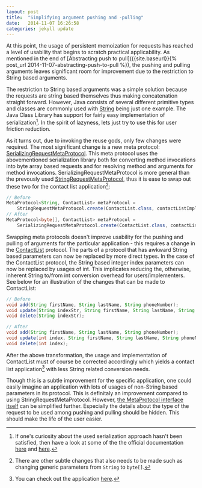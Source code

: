 ```yaml
---
layout: post
title:  "Simplifying argument pushing and -pulling"
date:   2014-11-07 16:26:58
categories: jekyll update
---
```


At this point, the usage of persistent memoization for requests has reached a level of usability that begins to scratch practical applicability. As mentioned in the end of [Abstracting push to pull]({{site.baseurl}}{% post_url 2014-11-07-abstracting-push-to-pull %}), the pushing and pulling arguments leaves significant room for improvement due to the restriction to String based arguments.

The restriction to String based arguments was a simple solution because the requests are string based themselves thus making concatenation straight forward. However, Java consists of several different primitive types and classes are commonly used with [String](https://docs.oracle.com/javase/8/docs/api/java/lang/String.html) being just one example. The Java Class Library has support for fairly easy implementation of serialization[^1]. In the spirit of lazyness, lets just try to use this for user friction reduction.

As it turns out, due to invoking the reuse gods, only few changes were required. The most significant change is a new meta protocol: [SerializingRequestMetaProtocol](https://github.com/jakobehmsen/permoize/blob/master/eclipse/src/permoize/SerializingRequestMetaProtocol.java). This meta protocol uses the abovementioned serialization library both for converting method invocations into byte array based requests and for resolving method and arguments for method invocations. SerializingRequestMetaProtocol is more general than the prevously used [StringRequestMetaProtocol](https://github.com/jakobehmsen/permoize/blob/master/eclipse/src/permoize/StringRequestMetaProtocol.java), thus it is ease to swap out these two for the contact list application[^2]:

```Java
// Before
MetaProtocol<String, ContactList> metaProtocol = 
    StringRequestMetaProtocol.create(ContactList.class, contactListImpl);
// After
MetaProtocol<byte[], ContactList> metaProtocol = 
	SerializingRequestMetaProtocol.create(ContactList.class, contactListImpl);
```

Swapping meta protocols doesn't improve usability for the pushing and pulling of arguments for the particular application - this requires a change in the [ContactList](https://github.com/jakobehmsen/permoize/blob/master/eclipse/src/permoize/examples/contactlistx/ContactList.java) protocol. The parts of a protocol that has awkward String based parameters can now be replaced by more direct types. In the case of the ContactList protocol, the String based integer index parameters can now be replaced by usages of int. This implicates reducing the, otherwise, inherent String to/from int conversion overhead for users/implementers. See below for an illustration of the changes that can be made to ContactList:

```Java
// Before
void add(String firstName, String lastName, String phoneNumber);
void update(String indexStr, String firstName, String lastName, String phoneNumber);
void delete(String indexStr);

// After
void add(String firstName, String lastName, String phoneNumber);
void update(int index, String firstName, String lastName, String phoneNumber);
void delete(int index);
```

After the above transformation, the usage and implementation of ContactList must of course be corrected accordingly which yields a contact list application[^3] with less String related conversion needs.

Though this is a subtle improvement for the specific application, one could easily imagine an application with lots of usages of non-String based parameters in its protocol. This is definitaly an improvement compared to using StringRequestMetaProtocol. However, [the MetaProtocol interface itself](https://github.com/jakobehmsen/permoize/blob/master/eclipse/src/permoize/MetaProtocol.java) can be simplified further. Especially the details about the type of the request to be used among pushing and pulling should be hidden. This should make the life of the user easier.

[^1]: If one's curiosity about the used serialization approach hasn't been satisfied, then have a look at some of the the official documentation [here](https://docs.oracle.com/javase/8/docs/api/java/io/Serializable.html) and [here](https://docs.oracle.com/javase/tutorial/jndi/objects/serial.html).
[^2]: There are other subtle changes that also needs to be made such as changing generic parameters from `String` to `byte[]`.
[^3]: You can check out the application [here](https://github.com/jakobehmsen/permoize/tree/master/eclipse/src/permoize/examples/contactlistx2).